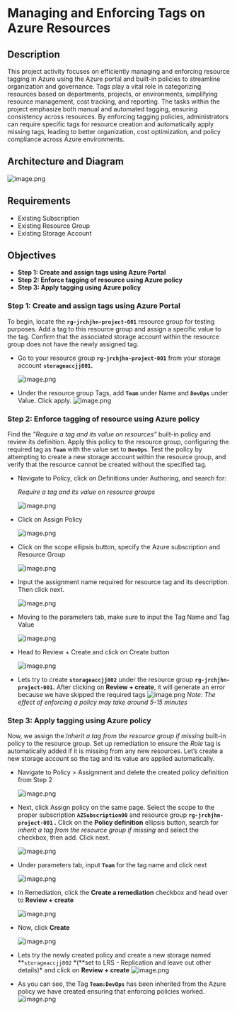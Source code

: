# Managing and Enforcing Tags on Azure Resources

## Description

This project activity focuses on efficiently managing and enforcing resource tagging in Azure using the Azure portal and built-in policies to streamline organization and governance. Tags play a vital role in categorizing resources based on departments, projects, or environments, simplifying resource management, cost tracking, and reporting. The tasks within the project emphasize both manual and automated tagging, ensuring consistency across resources. By enforcing tagging policies, administrators can require specific tags for resource creation and automatically apply missing tags, leading to better organization, cost optimization, and policy compliance across Azure environments.

## Architecture and Diagram

![image.png](diagram.jpg)

## Requirements

- Existing Subscription
- Existing Resource Group
- Existing Storage Account

## Objectives

- **Step 1: Create and assign tags using Azure Portal**
- **Step 2: Enforce tagging of resource using Azure policy**
- **Step 3: Apply tagging using Azure policy**

### **Step 1: Create and assign tags using Azure Portal**

To begin, locate the **`rg-jrchjhn-project-001`** resource group for testing purposes. Add a tag to this resource group and assign a specific value to the tag. Confirm that the associated storage account within the resource group does not have the newly assigned tag.

- Go to your resource group **`rg-jrchjhn-project-001`** from your storage account **`storageaccjj001`.**

  ![image.png](image.png)

- Under the resource group Tags, add **`Team`** under Name and **`DevOps`** under Value. Click apply.
  ![image.png](image%201.png)

### **Step 2: Enforce tagging of resource using Azure policy**

Find the _"Require a tag and its value on resources"_ built-in policy and review its definition. Apply this policy to the resource group, configuring the required tag as **`Team`** with the value set to **`DevOps`**. Test the policy by attempting to create a new storage account within the resource group, and verify that the resource cannot be created without the specified tag.

- Navigate to Policy, click on Definitions under Authoring, and search for:

  _Require a tag and its value on resource groups_

  ![image.png](image%202.png)

- Click on Assign Policy

  ![image.png](image%203.png)

- Click on the scope ellipsis button, specify the Azure subscription and Resource Group

  ![image.png](image%204.png)

- Input the assignment name required for resource tag and its description. Then click next.

  ![image.png](image%205.png)

- Moving to the parameters tab, make sure to input the Tag Name and Tag Value

  ![image.png](image%206.png)

- Head to Review + Create and click on Create button

  ![image.png](image%207.png)

- Lets try to create **`storageaccjj002`** under the resource group **`rg-jrchjhn-project-001`.** After clicking on **Review + create**, it will generate an error because we have skipped the required tags
  ![image.png](image%208.png)
  _Note: The effect of enforcing a policy may take around 5-15 minutes_

### **Step 3: Apply tagging using Azure policy**

Now, we assign the _Inherit a tag from the resource group if missing_ built-in policy to the resource group. Set up remediation to ensure the _Role_ tag is automatically added if it is missing from any new resources. Let’s create a new storage account so the tag and its value are applied automatically.

- Navigate to Policy > Assignment and delete the created policy definition from Step 2

  ![image.png](image%209.png)

- Next, click Assign policy on the same page. Select the scope to the proper subscription **`AZSubscription00`** and resource group **`rg-jrchjhn-project-001` .** Click on the **Policy definition** ellipsis button, search for _inherit a tag from the resource group if missing_ and select the checkbox, then add. Click next.

  ![image.png](image%2010.png)

- Under parameters tab, input **`Team`** for the tag name and click next

  ![image.png](image%2011.png)

- In Remediation, click the **Create a remediation** checkbox and head over to **Review + create**

  ![image.png](image%2012.png)

- Now, click **Create**

  ![image.png](image%2013.png)

- Lets try the newly created policy and create a new storage named **`storageaccjj002` \*(**set to LRS - Replication and leave out other details)\* and click on **Review + create**
  ![image.png](image%2014.png)
- As you can see, the Tag **`Team:DevOps`** has been inherited from the Azure policy we have created ensuring that enforcing policies worked.
  ![image.png](image%2015.png)
